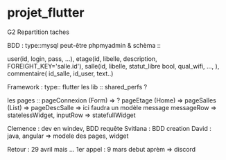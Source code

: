 # projet_flutter
G2
Repartition taches 

BDD : type::mysql peut-être phpmyadmin  & schèma :: 

user(id, login, pass, ...), 
etage(id, libelle, description, FOREIGHT_KEY='salle.id'), 
salle(id, libelle, statut_libre bool, qual_wifi, ..., ), 
commentaire( id_salle, id_user, text..) 

Framework : type:: flutter 
  les lib ::
shared_perfs ?

  les pages ::
pageConnexion (Form) => ?
pageEtage (Home) => 
pageSalles (List) =>
pageDescSalle => ici faudra un modèle message 
  messageRow => statelessWidget,
  inputRow => statefullWidget

Clemence : dev en windev, BDD requête 
Svitlana : BDD creation 
David : java, angular => modele des pages, widget 

Retour : 29 avril mais ... 
1er appel : 9 mars debut aprèm => discord
